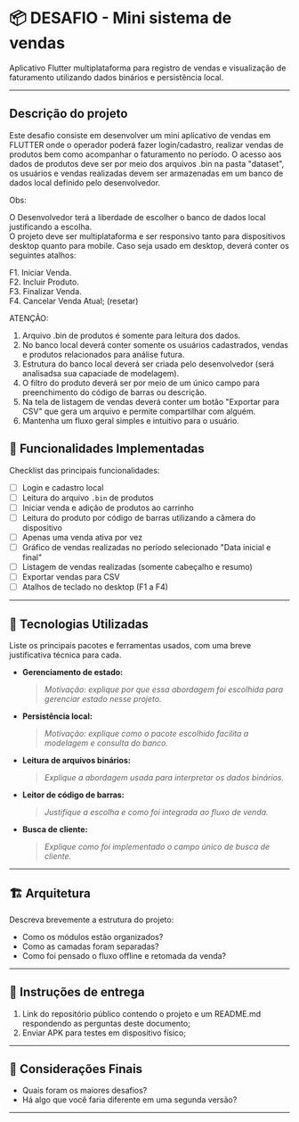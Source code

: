 # 📦 DESAFIO - Mini sistema de vendas

Aplicativo Flutter multiplataforma para registro de vendas e visualização de faturamento utilizando dados binários e persistência local.

---

## Descrição do projeto

Este desafio consiste em desenvolver um mini aplicativo de vendas em FLUTTER onde o operador poderá fazer login/cadastro, realizar vendas de produtos bem como acompanhar o faturamento no período. O acesso aos dados de produtos deve ser por meio dos arquivos .bin na pasta "dataset", os usuários e vendas realizadas devem ser armazenadas em um banco de dados local definido pelo desenvolvedor.

Obs: 

O Desenvolvedor terá a liberdade de escolher o banco de dados local justificando a escolha. \
O projeto deve ser multiplataforma e ser responsivo tanto para dispositivos desktop quanto para mobile.
Caso seja usado em desktop, deverá conter os seguintes atalhos:

F1. Iniciar Venda.\
F2. Incluir Produto.\
F3. Finalizar Venda.\
F4. Cancelar Venda Atual; (resetar)

ATENÇÃO: 
1. Arquivo .bin de produtos é somente para leitura dos dados.
2. No banco local deverá conter somente os usuários cadastrados, vendas e produtos relacionados para análise futura.
3. Estrutura do banco local deverá ser criada pelo desenvolvedor (será analisadsa sua capaciade de modelagem).
4. O filtro do produto deverá ser por meio de um único campo para preenchimento do código de barras ou descrição.
5. Na tela de listagem de vendas deverá conter um botão "Exportar para CSV" que gera um arquivo e permite compartilhar com alguém.
6. Mantenha um fluxo geral simples e intuitivo para o usuário.

## 🚀 Funcionalidades Implementadas

Checklist das principais funcionalidades:

- [ ] Login e cadastro local
- [ ] Leitura do arquivo `.bin` de produtos
- [ ] Iniciar venda e adição de produtos ao carrinho
- [ ] Leitura do produto por código de barras utilizando a câmera do dispositivo
- [ ] Apenas uma venda ativa por vez
- [ ] Gráfico de vendas realizadas no período selecionado "Data inicial e final"
- [ ] Listagem de vendas realizadas (somente cabeçalho e resumo)
- [ ] Exportar vendas para CSV
- [ ] Atalhos de teclado no desktop (F1 a F4)

---

## 🔧 Tecnologias Utilizadas

Liste os principais pacotes e ferramentas usados, com uma breve justificativa técnica para cada.

- **Gerenciamento de estado:** 
  > _Motivação: explique por que essa abordagem foi escolhida para gerenciar estado nesse projeto._

- **Persistência local:** 
  > _Motivação: explique como o pacote escolhido facilita a modelagem e consulta do banco._

- **Leitura de arquivos binários:**  
  > _Explique a abordagem usada para interpretar os dados binários._

- **Leitor de código de barras:**  
  > _Justifique a escolha e como foi integrada ao fluxo de venda._

- **Busca de cliente:**  
  > _Explique como foi implementado o campo único de busca de cliente._
---

## 🏗️ Arquitetura

Descreva brevemente a estrutura do projeto:

- Como os módulos estão organizados?
- Como as camadas foram separadas?
- Como foi pensado o fluxo offline e retomada da venda?

---

## 📱 Instruções de entrega

1. Link do repositório público contendo o projeto e um README.md respondendo as perguntas deste documento;
2. Enviar APK para testes em dispositivo físico;

---

## 🤔 Considerações Finais

- Quais foram os maiores desafios?
- Há algo que você faria diferente em uma segunda versão?

---
